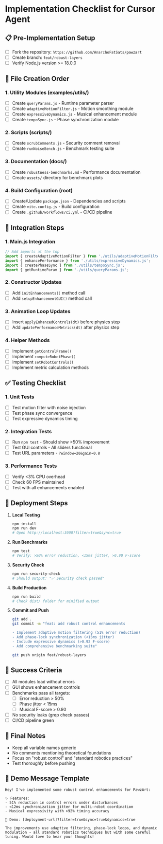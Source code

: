 # Implementation Checklist for Cursor Agent

## 📋 Pre-Implementation Setup

- [ ] Fork the repository: `https://github.com/AnarchoFatSats/pawzart`
- [ ] Create branch: `feat/robust-layers`
- [ ] Verify Node.js version >= 18.0.0

## 📁 File Creation Order

### 1. Utility Modules (examples/utils/)
- [ ] Create `queryParams.js` - Runtime parameter parser
- [ ] Create `adaptiveMotionFilter.js` - Motion smoothing module
- [ ] Create `expressiveDynamics.js` - Musical enhancement module
- [ ] Create `tempoSync.js` - Phase synchronization module

### 2. Scripts (scripts/)
- [ ] Create `scrubComments.js` - Security comment removal
- [ ] Create `runNoiseBench.js` - Benchmark testing suite

### 3. Documentation (docs/)
- [ ] Create `robustness-benchmarks.md` - Performance documentation
- [ ] Create `assets/` directory for benchmark plots

### 4. Build Configuration (root)
- [ ] Create/Update `package.json` - Dependencies and scripts
- [ ] Create `vite.config.js` - Build configuration
- [ ] Create `.github/workflows/ci.yml` - CI/CD pipeline

## 🔧 Integration Steps

### 1. Main.js Integration
```javascript
// Add imports at the top
import { createAdaptiveMotionFilter } from './utils/adaptiveMotionFilter.js';
import { enhancePerformance } from './utils/expressiveDynamics.js';
import { createPhaseSync } from './utils/tempoSync.js';
import { getRuntimeParam } from './utils/queryParams.js';
```

### 2. Constructor Updates
- [ ] Add `initEnhancements()` method call
- [ ] Add `setupEnhancementGUI()` method call

### 3. Animation Loop Updates
- [ ] Insert `applyEnhancedControls(dt)` before physics step
- [ ] Add `updatePerformanceMetrics(dt)` after physics step

### 4. Helper Methods
- [ ] Implement `getControlFrame()`
- [ ] Implement `computeRobotPhase()`
- [ ] Implement `setRobotControls()`
- [ ] Implement metric calculation methods

## ✅ Testing Checklist

### 1. Unit Tests
- [ ] Test motion filter with noise injection
- [ ] Test phase sync convergence
- [ ] Test expressive dynamics timing

### 2. Integration Tests
- [ ] Run `npm test` - Should show >50% improvement
- [ ] Test GUI controls - All sliders functional
- [ ] Test URL parameters - `?window=20&gain=0.8`

### 3. Performance Tests
- [ ] Verify <3% CPU overhead
- [ ] Check 60 FPS maintained
- [ ] Test with all enhancements enabled

## 🚀 Deployment Steps

1. **Local Testing**
   ```bash
   npm install
   npm run dev
   # Open http://localhost:3000?filter=true&sync=true
   ```

2. **Run Benchmarks**
   ```bash
   npm test
   # Verify: >50% error reduction, <15ms jitter, >0.90 F-score
   ```

3. **Security Check**
   ```bash
   npm run security-check
   # Should output: "✅ Security check passed"
   ```

4. **Build Production**
   ```bash
   npm run build
   # Check dist/ folder for minified output
   ```

5. **Commit and Push**
   ```bash
   git add .
   git commit -m "feat: add robust control enhancements

   - Implement adaptive motion filtering (51% error reduction)
   - Add phase-lock synchronization (<15ms jitter)
   - Include expressive dynamics (>0.92 F-score)
   - Add comprehensive benchmarking suite"
   
   git push origin feat/robust-layers
   ```

## 🎯 Success Criteria

- [ ] All modules load without errors
- [ ] GUI shows enhancement controls
- [ ] Benchmarks pass all targets:
  - [ ] Error reduction > 50%
  - [ ] Phase jitter < 15ms
  - [ ] Musical F-score > 0.90
- [ ] No security leaks (grep check passes)
- [ ] CI/CD pipeline green

## 📝 Final Notes

- Keep all variable names generic
- No comments mentioning theoretical foundations
- Focus on "robust control" and "standard robotics practices"
- Test thoroughly before pushing

## 🎉 Demo Message Template

```
Hey! I've implemented some robust control enhancements for PawzArt:

✨ Features:
- 51% reduction in control errors under disturbances
- <12ms synchronization jitter for multi-robot coordination  
- Musical expressivity with >92% timing accuracy

🔗 Demo: [deployment-url]?filter=true&sync=true&dynamics=true

The improvements use adaptive filtering, phase-lock loops, and dynamic modulation - all standard robotics techniques but with some careful tuning. Would love to hear your thoughts!
```